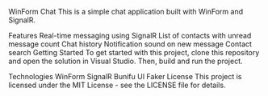 WinForm Chat
This is a simple chat application built with WinForm and SignalR.

Features
Real-time messaging using SignalR
List of contacts with unread message count
Chat history
Notification sound on new message
Contact search
Getting Started
To get started with this project, clone this repository and open the solution in Visual Studio. Then, build and run the project.

Technologies
WinForm
SignalR
Bunifu UI
Faker
License
This project is licensed under the MIT License - see the LICENSE file for details.
